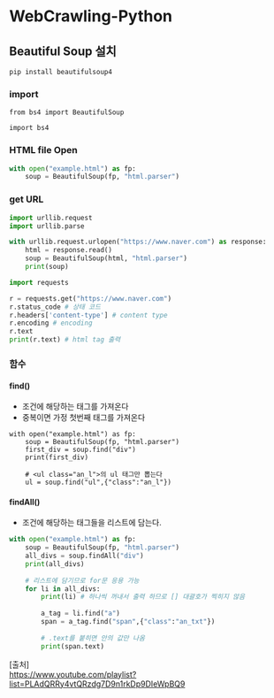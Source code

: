 # WebCrawling-Python

## Beautiful Soup 설치
```
pip install beautifulsoup4
```

### import
```
from bs4 import BeautifulSoup
```
```
import bs4
```

### HTML file Open
```python
with open("example.html") as fp:
    soup = BeautifulSoup(fp, "html.parser")
```

### get URL
```python
import urllib.request
import urllib.parse

with urllib.request.urlopen("https://www.naver.com") as response:
    html = response.read()
    soup = BeautifulSoup(html, "html.parser")
    print(soup)
```
```python 
import requests

r = requests.get("https://www.naver.com")
r.status_code # 상태 코드
r.headers['content-type'] # content type
r.encoding # encoding
r.text
print(r.text) # html tag 출력
```

### 함수
#### find()
- 조건에 해당하는 태그를 가져온다
- 중복이면 가정 첫번째 태그를 가져온다
```
with open("example.html") as fp:
    soup = BeautifulSoup(fp, "html.parser")
    first_div = soup.find("div")
    print(first_div)
    
    # <ul class="an_l">의 ul 태그만 뽑는다
    ul = soup.find("ul",{"class":"an_l"})
```
#### findAll()
- 조건에 해당하는 태그들을 리스트에 담는다.
```python
with open("example.html") as fp:
    soup = BeautifulSoup(fp, "html.parser")
    all_divs = soup.findAll("div")
    print(all_divs)
    
    # 리스트에 담기므로 for문 응용 가능
    for li in all_divs:
        print(li) # 하나씩 꺼내서 출력 하므로 [] 대괄호가 찍히지 않음
    
        a_tag = li.find("a")
        span = a_tag.find("span",{"class":"an_txt"})
    
        # .text를 붙히면 안의 값만 나옴
        print(span.text)
```

[출처]  
https://www.youtube.com/playlist?list=PLAdQRRy4vtQRzdg7D9n1rkDp9DIeWpBQ9